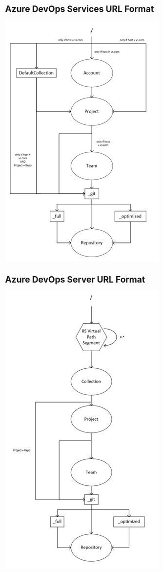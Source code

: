 # Azure DevOps Services URL Format

![Azure DevOps Services URL Format](AzureDevOpsServicesUrls.png)

# Azure DevOps Server URL Format

![Azure DevOps Server URL Format](AzureDevOpsServerUrls.png)

